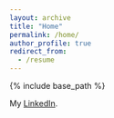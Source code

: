 ```yaml
---
layout: archive
title: "Home"
permalink: /home/
author_profile: true
redirect_from:
  - /resume
---
```


{% include base_path %}
<!-- [Download my CV (Last Updated May, 6, 2024)]({{base_path}}/files/CV_Fei_Zhao(May2024).pdf) -->
<!-- [Download my CV (Last Updated May, 6, 2024)]({{base_path}}/files/CV_Fei_Zhao(May2024).pdf) -->
My [LinkedIn](https://www.linkedin.com/in/fei-zhao-6a762724a/).
